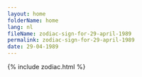```yaml
---
layout: home
folderName: home
lang: nl
fileName: zodiac-sign-for-29-april-1989
permalink: zodiac-sign-for-29-april-1989
date: 29-04-1989
---
```

{% include zodiac.html %}
